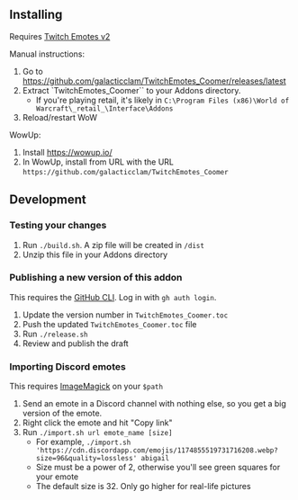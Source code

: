 ## Installing

Requires [Twitch Emotes v2](https://www.curseforge.com/wow/addons/twitch-emotes-v2)

Manual instructions:

1. Go to https://github.com/galacticclam/TwitchEmotes_Coomer/releases/latest
1. Extract `TwitchEmotes_Coomer`` to your Addons directory.
    * If you're playing retail, it's likely in `C:\Program Files (x86)\World of Warcraft\_retail_\Interface\Addons`
1. Reload/restart WoW

WowUp:

1. Install https://wowup.io/
1. In WowUp, install from URL with the URL `https://github.com/galacticclam/TwitchEmotes_Coomer`

## Development

### Testing your changes

1. Run `./build.sh`. A zip file will be created in `/dist`
1. Unzip this file in your Addons directory

### Publishing a new version of this addon

This requires the [GitHub CLI](https://cli.github.com/). Log in with `gh auth login`.

1. Update the version number in `TwitchEmotes_Coomer.toc`
1. Push the updated `TwitchEmotes_Coomer.toc` file
1. Run `./release.sh`
1. Review and publish the draft

### Importing Discord emotes

This requires [ImageMagick](https://imagemagick.org/script/download.php) on your `$path`

1. Send an emote in a Discord channel with nothing else, so you get a big version of the emote.
1. Right click the emote and hit "Copy link"
1. Run `./import.sh url emote_name [size]`
    * For example, `./import.sh 'https://cdn.discordapp.com/emojis/1174855519731716208.webp?size=96&quality=lossless' abigail`
    * Size must be a power of 2, otherwise you'll see green squares for your emote
    * The default size is 32. Only go higher for real-life pictures
